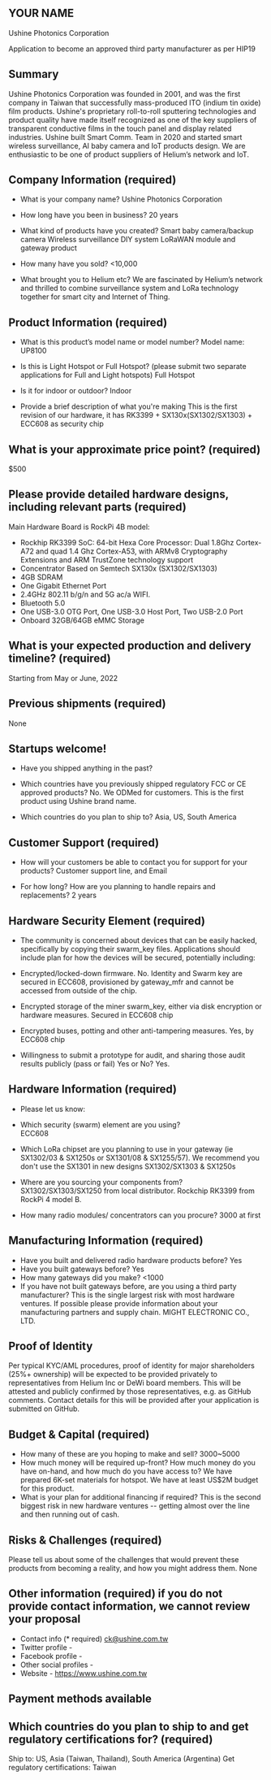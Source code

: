 ## YOUR NAME
Ushine Photonics Corporation

Application to become an approved third party manufacturer as per HIP19
## Summary
Ushine Photonics Corporation was founded in 2001, and was the first company in Taiwan that successfully mass-produced ITO (indium tin oxide) film products. Ushine's proprietary roll-to-roll sputtering technologies and product quality have made itself recognized as one of the key suppliers of transparent conductive films in the touch panel and display related industries.
Ushine built Smart Comm. Team in 2020 and started smart wireless surveillance, AI baby camera and IoT products design. We are enthusiastic to be one of product suppliers of Helium’s network and IoT. 

## Company Information (required)
* What is your company name?
Ushine Photonics Corporation

* How long have you been in business? 
20 years

* What kind of products have you created? 
Smart baby camera/backup camera
Wireless surveillance DIY system
LoRaWAN module and gateway product

* How many have you sold? 
<10,000

* What brought you to Helium etc? 
We are fascinated by Helium’s network and thrilled to combine surveillance system and LoRa technology together for smart city and Internet of Thing. 

## Product Information (required)
* What is this product’s model name or model number?
Model name: UP8100
* Is this is Light Hotspot or Full Hotspot? (please submit two separate applications for Full and Light hotspots)
Full Hotspot

* Is it for indoor or outdoor?
Indoor

* Provide a brief description of what you're making
This is the first revision of our hardware, it has RK3399 + SX130x(SX1302/SX1303) + ECC608 as security chip

## What is your approximate price point? (required)
$500

## Please provide detailed hardware designs, including relevant parts (required)
Main Hardware Board is RockPi 4B model:
* Rockhip RK3399 SoC: 64-bit Hexa Core Processor: Dual 1.8Ghz Cortex-A72 and quad 1.4 Ghz Cortex-A53, with ARMv8 Cryptography Extensions and ARM TrustZone technology support
* Concentrator Based on Semtech SX130x (SX1302/SX1303)
* 4GB SDRAM
* One Gigabit Ethernet Port
* 2.4GHz 802.11 b/g/n and 5G ac/a WIFI.
* Bluetooth 5.0
* One USB-3.0 OTG Port, One USB-3.0 Host Port, Two USB-2.0 Port
* Onboard 32GB/64GB eMMC Storage

## What is your expected production and delivery timeline? (required)
Starting from May or June, 2022

## Previous shipments (required)
None

## Startups welcome! 
* Have you shipped anything in the past? 
* Which countries have you previously shipped regulatory FCC or CE approved products? 
No. We ODMed for customers. This is the first product using Ushine brand name.

* Which countries do you plan to ship to?
Asia, US, South America

## Customer Support (required)
* How will your customers be able to contact you for support for your products? 
Customer support line, and Email

* For how long? How are you planning to handle repairs and replacements? 
2 years

## Hardware Security Element (required)
* The community is concerned about devices that can be easily hacked, specifically by copying their swarm_key files. Applications should include plan for how the devices will be secured, potentially including:

* Encrypted/locked-down firmware. 
No. Identity and Swarm key are secured in ECC608, provisioned by gateway_mfr and cannot be accessed from outside of the chip.
* Encrypted storage of the miner swarm_key, either via disk encryption or hardware measures. 
Secured in ECC608 chip
* Encrypted buses, potting and other anti-tampering measures. 
Yes,  by ECC608 chip
* Willingness to submit a prototype for audit, and sharing those audit results publicly (pass or fail) Yes or No? 
Yes.

## Hardware Information (required)
* Please let us know:

* Which security (swarm) element are you using?  
ECC608
* Which LoRa chipset are you planning to use in your gateway (ie SX1302/03 & SX1250s or SX1301/08 & SX1255/57). We recommend you don't use the SX1301 in new designs 
SX1302/SX1303 & SX1250s
* Where are you sourcing your components from? 
SX1302/SX1303/SX1250 from local distributor.
Rockchip RK3399 from RockPi 4 model B.
* How many radio modules/ concentrators can you procure? 
3000 at first

## Manufacturing Information (required)
* Have you built and delivered radio hardware products before? Yes
* Have you built gateways before? Yes
* How many gateways did you make? <1000
* If you have not built gateways before, are you using a third party manufacturer? This is the single largest risk with most hardware ventures. If possible please provide information about your manufacturing partners and supply chain. 
MIGHT ELECTRONIC CO., LTD.

## Proof of Identity
Per typical KYC/AML procedures, proof of identity for major shareholders (25%+ ownership) will be expected to be provided privately to representatives from Helium Inc or DeWi board members. This will be attested and publicly confirmed by those representatives, e.g. as GitHub comments.
Contact details for this will be provided after your application is submitted on GitHub. 

## Budget & Capital (required)
* How many of these are you hoping to make and sell? 
3000~5000
* How much money will be required up-front? How much money do you have on-hand, and how much do you have access to? 
We have prepared 6K-set materials for hotspot. We have at least US$2M budget for this product.  
* What is your plan for additional financing if required? This is the second biggest risk in new hardware ventures -- getting almost over the line and then running out of cash. 

## Risks & Challenges (required)
Please tell us about some of the challenges that would prevent these products from becoming a reality, and how you might address them.
None

## Other information (required) if you do not provide contact information, we cannot review your proposal
* Contact info (* required) 
ck@ushine.com.tw
* Twitter profile -
* Facebook profile -
* Other social profiles -
* Website - https://www.ushine.com.tw

## Payment methods available 


## Which countries do you plan to ship to and get regulatory certifications for? (required)
Ship to: US, Asia (Taiwan, Thailand), South America (Argentina)
Get regulatory certifications: Taiwan
